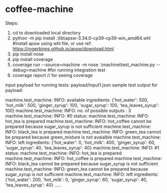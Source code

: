 # coffee-machine

Steps:
1. cd to downloaded local directory
2. python -m pip install .\lib\apsw-3.34.0-cp39-cp39-win_amd64.whl #install apsw using whl file, or use ref: https://rogerbinns.github.io/apsw/download.html
3. pip install nose
4. pip install coverage
5. coverage run --source=machine -m nose .\machine\test_machine.py --debug=machine #for running integration test
6. coverage report // for seeing coverage


input payload for running tests: payload/input1.json
sample test output for payload:

machine.test_machine: INFO: available ingredients: {'hot_water': 500, 'hot_milk': 500, 'ginger_syrup': 100, 'sugar_syrup': 100, 'tea_leaves_syrup': 100}
machine.test_machine: INFO: no. of possible outputs : 3
machine.test_machine: INFO: #0 status:
machine.test_machine: INFO: hot_tea is prepared
machine.test_machine: INFO: hot_coffee cannot be prepared because sugar_syrup is not sufficient
machine.test_machine: INFO: black_tea is prepared
machine.test_machine: INFO: green_tea cannot be prepared because green_mixture is not avaialble
machine.test_machine: INFO: left ingredients: {'hot_water': 0, 'hot_milk': 400, 'ginger_syrup': 60, 'sugar_syrup': 40, 'tea_leaves_syrup': 40}
machine.test_machine: INFO: #1 status:
machine.test_machine: INFO: hot_tea is prepared   
machine.test_machine: INFO: hot_coffee is prepared
machine.test_machine: INFO: black_tea cannot be prepared because sugar_syrup is not sufficient
machine.test_machine: INFO: green_tea cannot be prepared because sugar_syrup is not sufficient
machine.test_machine: INFO: left ingredients: {'hot_water': 200, 'hot_milk': 0, 'ginger_syrup': 60, 'sugar_syrup': 40, 'tea_leaves_syrup': 40}
.....

